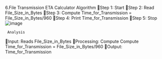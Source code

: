 6.File Transmission ETA Calculator
Algorithm
Step 1: Start
Step 2: Read File_Size_in_Bytes
Step 3: Compute Time_for_Transmission = File_Size_in_Bytes/960
Step 4: Print Time_for_Transmission
Step 5: Stop
![image](https://github.com/SWEG-2015EC-Batch/Binary-Bombers/assets/149233041/5ece670b-7b94-40a4-90cc-1c8f8aff1022)

     Analysis
Input: Reads File_Size_in_Bytes
Processing: Compute Compute Time_for_Transmission = File_Size_in_Bytes/960
Output: Time_for_Transmission
